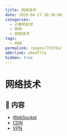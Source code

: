 ```yaml
---
title: 网络技术
date: 2020-04-27 10:56:00
categories: 
  - 计算机科学
  - 网络
  - 网络技术
tags: 
  - 网络
permalink: /pages/75570a/
abbrlink: e0edf72a
hidden: true
---
```


# 网络技术

## 📖 内容

- [WebSocket](01.WebSocket.md)
- [CDN](02.CDN.md)
- [VPN](03.VPN.md)
